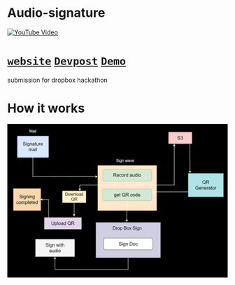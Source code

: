 # Audio-signature
[![YouTube Video](https://img.youtube.com/vi/w-AHgb_e0kI/0.jpg)](https://www.youtube.com/watch?v=w-AHgb_e0kI)
# [`website`](https://home-tau-cyan.vercel.app/) [`Devpost`](https://devpost.com/software/signwave) [`Demo`](https://youtu.be/w-AHgb_e0kI)
submission for dropbox hackathon

# How it works
![QR](https://github.com/jashwanth0712/Audio-signature/blob/main/website/src/assets/getQr.png?raw=true)
